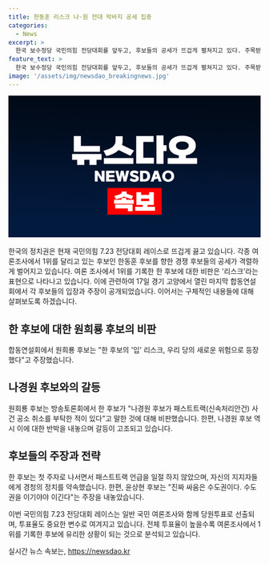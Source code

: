 ```yaml
---
title: 한동훈 리스크 나·원 전대 막바지 공세 집중
categories:
  - News
excerpt: >
  한국 보수정당 국민의힘 전당대회를 앞두고, 후보들의 공세가 뜨겁게 펼쳐지고 있다. 주목받는 한동훈 후보를 향한 경쟁 후보들의 비판이 과열되며 리스크와 불가론이라는 표현으로 논란이 확산되고 있다. 공소 취소 부탁과 관련된 강한 비난과 반박이 속속 제기되고 있으며, 당내 심상찮은 갈등이 뒷받침된다. 국민의힘 차기 대표는 당원투표와 일반 국민여론조사로 선출되며, 투표율은 중요한 변수로 작용할 전망이다.
feature_text: >
  한국 보수정당 국민의힘 전당대회를 앞두고, 후보들의 공세가 뜨겁게 펼쳐지고 있다. 주목받는 한동훈 후보를 향한 경쟁 후보들의 비판이 과열되며 리스크와 불가론이라는 표현으로 논란이 확산되고 있다. 공소 취소 부탁과 관련된 강한 비난과 반박이 속속 제기되고 있으며, 당내 심상찮은 갈등이 뒷받침된다. 국민의힘 차기 대표는 당원투표와 일반 국민여론조사로 선출되며, 투표율은 중요한 변수로 작용할 전망이다.
image: '/assets/img/newsdao_breakingnews.jpg'
---
```


<p><img src="/assets/img/newsdao_breakingnews.jpg" alt="pcversion 속보" /></p>

<p>한국의 정치권은 현재 국민의힘 7.23 전당대회 레이스로 뜨겁게 끓고 있습니다. 각종 여론조사에서 1위를 달리고 있는 후보인 한동훈 후보를 향한 경쟁 후보들의 공세가 격렬하게 벌어지고 있습니다. 여론 조사에서 1위를 기록한 한 후보에 대한 비판은 '리스크'라는 표현으로 나타나고 있습니다. 이에 관련하여 17일 경기 고양에서 열린 마지막 합동연설회에서 각 후보들의 입장과 주장이 공개되었습니다. 이어서는 구체적인 내용들에 대해 살펴보도록 하겠습니다. </p>

<h2 data-ke-size="size26">한 후보에 대한 원희룡 후보의 비판</h2>

<p>합동연설회에서 원희룡 후보는 "한 후보의 '입' 리스크, 우리 당의 새로운 위험으로 등장했다"고 주장했습니다.</p>

<h2 data-ke-size="size26">나경원 후보와의 갈등</h2>

<p>원희룡 후보는 방송토론회에서 한 후보가 "나경원 후보가 패스트트랙(신속처리안건) 사건 공소 취소를 부탁한 적이 있다"고 말한 것에 대해 비판했습니다. 한편, 나경원 후보 역시 이에 대한 반박을 내놓으며 갈등이 고조되고 있습니다.</p>

<h2 data-ke-size="size26">후보들의 주장과 전략</h2>

<p>한 후보는 첫 주자로 나서면서 패스트트랙 언급을 일절 하지 않았으며, 자신의 지지자들에게 경청의 정치를 약속했습니다. 한편, 윤상현 후보는 "진짜 싸움은 수도권이다. 수도권을 이기야야 이긴다"는 주장을 내놓았습니다.</p>

<p>이번 국민의힘 7.23 전당대회 레이스는 일반 국민 여론조사와 함께 당원투표로 선출되며, 투표율도 중요한 변수로 여겨지고 있습니다. 전체 투표율이 높을수록 여론조사에서 1위를 기록한 후보에 유리한 상황이 되는 것으로 분석되고 있습니다.</p>
실시간 뉴스 속보는, <a href="https://newsdao.kr" rel="dofollow">https://newsdao.kr</a>



